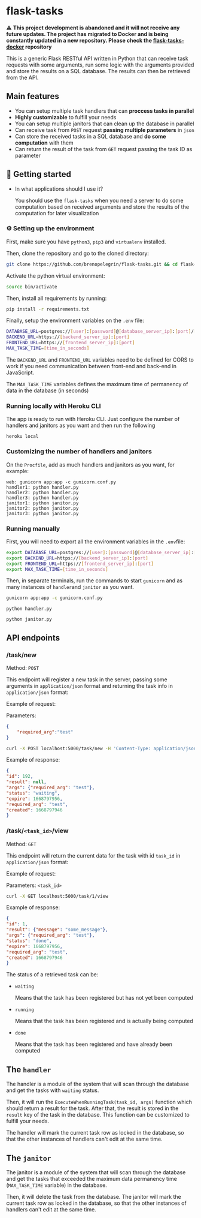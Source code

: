 # flask-tasks

:warning: **This project development is abandoned and it will not receive any future updates. The project has migrated to Docker and is being constantly updated in a new repository. Please check the [flask-tasks-docker](https://github.com/brenopelegrin/flask-tasks-docker) repository** 

This is a generic Flask RESTful API written in Python that can receive task requests with some arguments, run some logic with the arguments provided and store the results on a SQL database. The results can then be retrieved from the API.

## Main features

- You can setup multiple task handlers that can **proccess tasks in parallel**
- **Highly customizable** to fulfill your needs
- You can setup multiple janitors that can clean up the database in parallel
- Can receive task from ```POST``` request **passing multiple parameters** in ```json```
- Can store the received tasks in a SQL database and **do some computation** with them
- Can return the result of the task from ```GET``` request passing the task ID as parameter

## :rocket: Getting started

- In what applications should I use it?
  
    You should use the ```flask-tasks``` when you need a server to do some computation based on received arguments and store the results of the computation for later visualization

### :gear: Setting up the environment

First, make sure you have ```python3```, ```pip3``` and ```virtualenv``` installed.

Then, clone the repository and go to the cloned directory:
```bash
git clone https://github.com/brenopelegrin/flask-tasks.git && cd flask-tasks
```
Activate the python virtual environment:
```bash
source bin/activate
```

Then, install all requirements by running:
```bash
pip install -r requirements.txt
```

Finally, setup the environment variables on the ```.env``` file:
```bash
DATABASE_URL=postgres://[user]:[password]@[database_server_ip]:[port]/[database_name]
BACKEND_URL=https://[backend_server_ip]:[port]
FRONTEND_URL=https://[frontend_server_ip]:[port]
MAX_TASK_TIME=[time_in_seconds]
```
The ```BACKEND_URL``` and ```FRONTEND_URL``` variables need to be defined for CORS to work if you need communication between front-end and back-end in JavaScript.

The ```MAX_TASK_TIME``` variables defines the maximum time of permanency of data in the database (in seconds)

### Running locally with Heroku CLI

The app is ready to run with Heroku CLI. Just configure the number of handlers and janitors as you want and then run the following

```
heroku local
```

### Customizing the number of handlers and janitors

On the ```Procfile```, add as much handlers and janitors as you want, for example:

```
web: gunicorn app:app -c gunicorn.conf.py
handler1: python handler.py
handler2: python handler.py
handler3: python handler.py
janitor1: python janitor.py
janitor2: python janitor.py
janitor3: python janitor.py
```

### Running manually

First, you will need to export all the environment variables in the ```.env```file:

```bash
export DATABASE_URL=postgres://[user]:[password]@[database_server_ip]:[port]/[database_name]
export BACKEND_URL=https://[backend_server_ip]:[port]
export FRONTEND_URL=https://[frontend_server_ip]:[port]
export MAX_TASK_TIME=[time_in_seconds]
```

Then, in separate terminals, run the commands to start ```gunicorn``` and as many instances of ```handler```and ```janitor``` as you want.

```bash
gunicorn app:app -c gunicorn.conf.py
```

```
python handler.py
```

```
python janitor.py
```

## API endpoints

### /task/new

Method: ```POST```

This endpoint will register a new task in the server, passing some arguments in ```application/json``` format and returning the task info in ```application/json``` format:

Example of request:

Parameters:
```json
{
    "required_arg":"test"
}
```

```bash
curl -X POST localhost:5000/task/new -H 'Content-Type: application/json' -d '{"required_arg":"test"}'
```

Example of response:

```json
{
"id": 192,
"result": null,
"args": {"required_arg": "test"},
"status": "waiting",
"expire": 1668797956,
"required_arg": "test",
"created": 1668797946
}
```

### /task/```<task_id>```/view

Method: ```GET```

This endpoint will return the current data for the task with id ```task_id``` in ```application/json``` format:

Example of request:

Parameters: ```<task_id>```

```bash
curl -X GET localhost:5000/task/1/view
```

Example of response:

```json
{
"id": 1,
"result": {"message": "some_message"},
"args": {"required_arg": "test"},
"status": "done",
"expire": 1668797956,
"required_arg": "test",
"created": 1668797946
}
```

The status of a retrieved task can be:
- ```waiting```
  
  Means that the task has been registered but has not yet been computed
- ```running```
  
  Means that the task has been registered and is actually being computed
- ```done```
  
  Means that the task has been registered and have already been computed

## The ```handler```

The handler is a module of the system that will scan through the database and get the tasks with ```waiting``` status.

Then, it will run the ```ExecuteWhenRunningTask(task_id, args)``` function which should return a result for the task. After that, the result is stored in the ```result``` key of the task in the database. This function can be customized to fulfill your needs.

The handler will mark the current task row as locked in the database, so that the other instances of handlers can't edit at the same time.

## The ```janitor```
The janitor is a module of the system that will scan through the database and get the tasks that exceeded the maximum data permanency time (```MAX_TASK_TIME``` variable) in the database.

Then, it will delete the task from the database. The janitor will mark the current task row as locked in the database, so that the other instances of handlers can't edit at the same time. 
